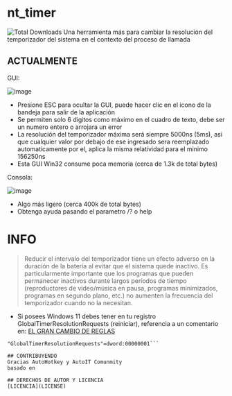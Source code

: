 # nt_timer
![Total Downloads](https://img.shields.io/github/downloads/LuSlower/nt_timer/total.svg)
Una herramienta más para cambiar la resolución del temporizador del sistema en el contexto del proceso de llamada

## ACTUALMENTE
GUI:

![image](https://github.com/LuSlower/SetTimerRes/assets/148411728/4f7777b6-d847-45ea-8cb3-f27156d6acbf)


* Presione ESC para ocultar la GUI, puede hacer clic en el icono de la bandeja para salir de la aplicación
* Se permiten solo 6 digitos como máximo en el cuadro de texto, debe ser un numero entero o arrojara un error
* La resolución del temporizador máxima será siempre 5000ns (5ms), asi que cualquier valor por debajo de ese ingresado sera reemplazado automaticamente por el, 
aplica la misma relatividad para el minimo 156250ns
* Esta GUI Win32 consume poca memoria (cerca de 1.3k de total bytes)

Consola:

![image](https://github.com/LuSlower/nt_timer/assets/148411728/f54c955b-2708-42f6-9ca1-d05a1409e747)

* Algo más ligero (cerca 400k de total bytes)
* Obtenga ayuda pasando el parametro /? o help

# INFO
> Reducir el intervalo del temporizador tiene un efecto adverso en la duración de la batería al evitar que el sistema quede inactivo. Es particularmente importante que los programas que pueden permanecer inactivos durante largos períodos de tiempo (reproductores de video/música en pausa, programas minimizados, programas en segundo plano, etc.) no aumenten la frecuencia del temporizador cuando no la necesitan.

* Si posees Windows 11 debes tener en tu registro GlobalTimerResolutionRequests (reiniciar), referencia a un comentario en: [EL GRAN CAMBIO DE REGLAS](https://randomascii.wordpress.com/2020/10/04/windows-timer-resolution-the-great-rule-change/)

```[HKEY_LOCAL_MACHINE\SYSTEM\CurrentControlSet\Control\Session Manager\kernel]
"GlobalTimerResolutionRequests"=dword:00000001```

## CONTRIBUYENDO
Gracias AutoHotkey y AutoIT Comunmity
basado en

## DERECHOS DE AUTOR Y LICENCIA
[LICENCIA](LICENSE)
